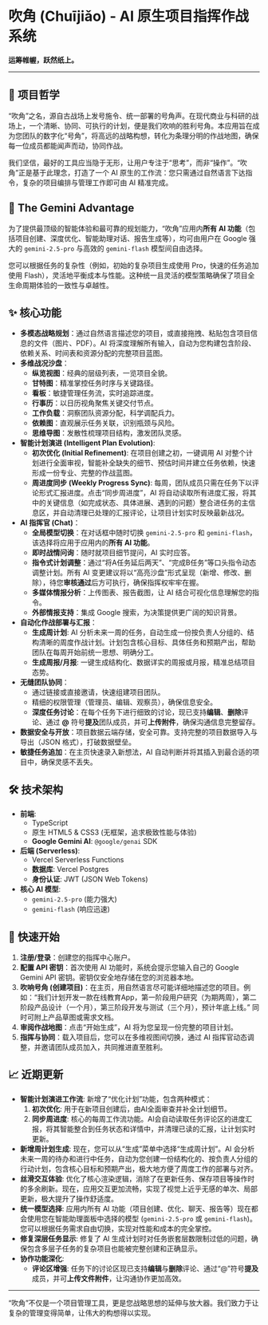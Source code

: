 # 吹角 (Chuījiǎo) - AI 原生项目指挥作战系统

**运筹帷幄，跃然纸上。**

---

## 📖 项目哲学

“吹角”之名，源自古战场上发号施令、统一部署的号角声。在现代商业与科研的战场上，一个清晰、协同、可执行的计划，便是我们吹响的胜利号角。本应用旨在成为您团队的数字化“号角”，将高远的战略构想，转化为条理分明的作战地图，确保每一位成员都能闻声而动，协同作战。

我们坚信，最好的工具应当隐于无形，让用户专注于“思考”，而非“操作”。“吹角”正是基于此理念，打造了一个 AI 原生的工作流：您只需通过自然语言下达指令，复杂的项目编排与管理工作即可由 AI 精准完成。

## 🚀 The Gemini Advantage

为了提供最顶级的智能体验和最可靠的规划能力，“吹角”应用内**所有 AI 功能**（包括项目创建、深度优化、智能助理对话、报告生成等），均可由用户在 Google 强大的 `gemini-2.5-pro` 与高效的 `gemini-flash` 模型间自由选择。

您可以根据任务的复杂性（例如，初始的复杂项目生成使用 Pro，快速的任务追加使用 Flash），灵活地平衡成本与性能。这种统一且灵活的模型策略确保了项目全生命周期体验的一致性与卓越性。

## ✨ 核心功能

-   **多模态战略规划**：通过自然语言描述您的项目，或直接拖拽、粘贴包含项目信息的文件（图片、PDF）。AI 将深度理解所有输入，自动为您构建包含阶段、依赖关系、时间表和资源分配的完整项目蓝图。
-   **多维战况沙盘**：
    -   **纵览视图**：经典的层级列表，一览项目全貌。
    -   **甘特图**：精准掌控任务时序与关键路径。
    -   **看板**：敏捷管理任务流，实时追踪进度。
    -   **行事历**：以日历视角聚焦关键交付节点。
    -   **工作负载**：洞察团队资源分配，科学调配兵力。
    -   **依赖图**：直观展示任务关联，识别瓶颈与风险。
    -   **思维导图**：发散性梳理项目结构，激发团队灵感。
-   **智能计划演进 (Intelligent Plan Evolution)**:
    -   **初次优化 (Initial Refinement)**: 在项目创建之初，一键调用 AI 对整个计划进行全面审视，智能补全缺失的细节、预估时间并建立任务依赖，快速形成一份专业、完整的作战蓝图。
    -   **周进度同步 (Weekly Progress Sync)**: 每周，团队成员只需在任务下以评论形式汇报进度。点击“同步周进度”，AI 将自动读取所有进度汇报，将其中的关键信息（如完成状态、具体进展、遇到的问题）整合进任务的主信息区，并自动清理已处理的汇报评论，让项目计划实时反映最新战况。
-   **AI 指挥官 (Chat)**：
    -   **全局模型切换**：在对话框中随时切换 `gemini-2.5-pro` 和 `gemini-flash`，该选择将应用于应用内的**所有 AI 功能**。
    -   **即时战情问询**：随时就项目细节提问，AI 实时应答。
    -   **指令式计划调整**：通过“将A任务延后两天”、“完成B任务”等口头指令动态调整计划。所有 AI 变更建议将以“高亮沙盘”形式呈现（新增、修改、删除），待您**审核通过**后方可执行，确保指挥权牢牢在握。
    -   **多媒体情报分析**：上传图表、报告截图，让 AI 结合可视化信息理解您的指令。
    -   **外部情报支持**：集成 Google 搜索，为决策提供更广阔的知识背景。
-   **自动化作战部署与汇报**：
    -   **生成周计划**: AI 分析未来一周的任务，自动生成一份按负责人分组的、结构清晰的周度作战计划。计划包含核心目标、具体任务和预期产出，帮助团队在每周开始前统一思想、明确分工。
    -   **生成周报/月报**: 一键生成结构化、数据详实的周报或月报，精准总结项目态势。
-   **无缝团队协同**：
    -   通过链接或直接邀请，快速组建项目团队。
    -   精细的权限管理（管理员、编辑、观察员），确保信息安全。
    -   **深度任务讨论**：在每个任务下进行细致的讨论，现已支持**编辑**、**删除**评论、通过 **@** 符号**提及**团队成员，并可**上传附件**，确保沟通信息完整留存。
-   **数据安全与开放**：项目数据云端存储，安全可靠。支持完整的项目数据导入与导出（JSON 格式），打破数据壁垒。
-   **敏捷任务追加**：在主页快速录入新想法，AI 自动判断并将其插入到最合适的项目中，确保灵感不丢失。

## 🛠️ 技术架构

-   **前端**:
    -   TypeScript
    -   原生 HTML5 & CSS3 (无框架，追求极致性能与体验)
    -   **Google Gemini AI**: `@google/genai` SDK
-   **后端 (Serverless)**:
    -   Vercel Serverless Functions
    -   **数据库**: Vercel Postgres
    -   **身份认证**: JWT (JSON Web Tokens)
-   **核心 AI 模型**:
    -   `gemini-2.5-pro` (能力强大)
    -   `gemini-flash` (响应迅速)

## 🎯 快速开始

1.  **注册/登录**：创建您的指挥中心账户。
2.  **配置 API 密钥**：首次使用 AI 功能时，系统会提示您输入自己的 Google Gemini API 密钥。密钥仅安全地存储在您的浏览器本地。
3.  **吹响号角 (创建项目)**：在主页，用自然语言尽可能详细地描述您的项目。例如：“我们计划开发一款在线教育App，第一阶段用户研究（为期两周），第二阶段产品设计（一个月），第三阶段开发与测试（三个月），预计年底上线。” 同时可附上产品草图或需求文档。
4.  **审阅作战地图**：点击“开始生成”，AI 将为您呈现一份完整的项目计划。
5.  **指挥与协同**：载入项目后，您可以在多维视图间切换，通过 AI 指挥官动态调整，并邀请团队成员加入，共同推进直至胜利。

## 📈 近期更新

-   **智能计划演进工作流**: 新增了“优化计划”功能，包含两种模式：
    1.  **初次优化**: 用于在新项目创建后，由AI全面审查并补全计划细节。
    2.  **同步周进度**: 核心的每周工作流功能。AI会自动读取任务评论区的进度汇报，将其智能整合到任务状态和详情中，并清理已读的汇报，让计划实时更新。
-   **新增周计划生成**: 现在，您可以从“生成”菜单中选择“生成周计划”。AI 会分析未来一周的待办和进行中任务，自动为您创建一份结构化的、按负责人分组的行动计划，包含核心目标和预期产出，极大地方便了周度工作的部署与对齐。
-   **丝滑交互体验**: 优化了核心渲染逻辑，消除了在更新任务、保存项目等操作时的多余刷新。现在，应用交互更加流畅，实现了视觉上近乎无感的单次、局部更新，极大提升了操作舒适度。
-   **统一模型选择**: 应用内所有 AI 功能（项目创建、优化、聊天、报告等）现在都会使用您在智能助理面板中选择的模型 (`gemini-2.5-pro` 或 `gemini-flash`)。您可以根据任务需求自由切换，实现对性能和成本的完全掌控。
-   **修复深层任务显示**: 修复了 AI 生成计划时对任务嵌套层数限制过低的问题，确保包含多层子任务的复杂项目也能被完整创建和正确显示。
-   **协作功能深化**:
    -   **评论区增强**: 任务下的讨论区现已支持**编辑**与**删除**评论、通过“@”符号**提及**成员，并可**上传文件附件**，让沟通协作更加高效。

---

“吹角”不仅是一个项目管理工具，更是您战略思想的延伸与放大器。我们致力于让复杂的管理变得简单，让伟大的构想得以实现。